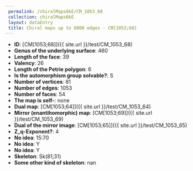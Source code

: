 ```yaml
--- 
 permalink: /chiralMaps6kE/CM_1053_68 
 collection: chiralMaps6kE
 layout: dataEntry
 title: Chiral maps up to 6000 edges - CM[1053;68]
---
```


- **ID**: [CM[1053;68]]({{ site.url }}/test/CM_1053_68)
- **Genus of the underlying surface**: 460
- **Length of the face**: 39
- **Valency**: 26
- **Length of the Petrie polygon**: 6
- **Is the automorphism group solvable?**: S
- **Number of vertices**: 81
- **Number of edges**: 1053
- **Number of faces**: 54
- **The map is self-**: none
- **Dual map**: [CM[1053;64]]({{ site.url }}/test/CM_1053_64)
- **Mirror (enantihomorphic) map**: [CM[1053;69]]({{ site.url }}/test/CM_1053_69)
- **Dual of the mirror image**: [CM[1053;65]]({{ site.url }}/test/CM_1053_65)
- **Z_q-Exponent?**: 4
- **No idea**:  15:70
- **No idea**: Y
- **No idea**: Y
- **Skeleton**: Sk(81;31)
- **Some other kind of skeleton**: nan
